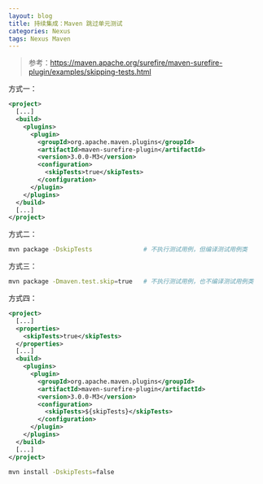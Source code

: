 ```yaml
---
layout: blog
title: 持续集成：Maven 跳过单元测试
categories: Nexus
tags: Nexus Maven
---
```


> 参考：https://maven.apache.org/surefire/maven-surefire-plugin/examples/skipping-tests.html

方式一：

```xml
<project>
  [...]
  <build>
    <plugins>
      <plugin>
        <groupId>org.apache.maven.plugins</groupId>
        <artifactId>maven-surefire-plugin</artifactId>
        <version>3.0.0-M3</version>
        <configuration>
          <skipTests>true</skipTests>
        </configuration>
      </plugin>
    </plugins>
  </build>
  [...]
</project>
```

方式二：

```bash
mvn package -DskipTests              # 不执行测试用例，但编译测试用例类
```

方式三：

```bash
mvn package -Dmaven.test.skip=true   # 不执行测试用例，也不编译测试用例类
```

方式四：

```xml
<project>
  [...]
  <properties>
    <skipTests>true</skipTests>
  </properties>
  [...]
  <build>
    <plugins>
      <plugin>
        <groupId>org.apache.maven.plugins</groupId>
        <artifactId>maven-surefire-plugin</artifactId>
        <version>3.0.0-M3</version>
        <configuration>
          <skipTests>${skipTests}</skipTests>
        </configuration>
      </plugin>
    </plugins>
  </build>
  [...]
</project>
```

```bash
mvn install -DskipTests=false
```